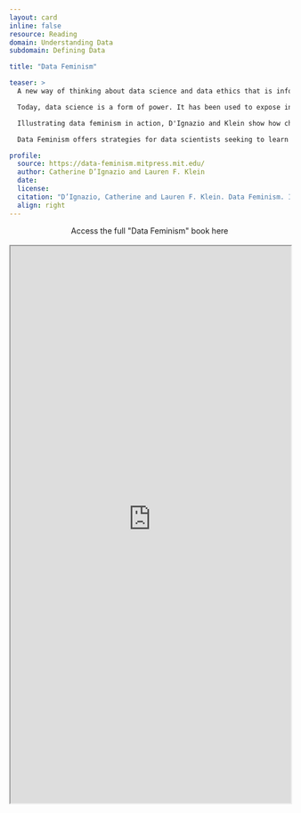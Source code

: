 ```yaml
---
layout: card
inline: false
resource: Reading
domain: Understanding Data
subdomain: Defining Data

title: "Data Feminism"

teaser: >
  A new way of thinking about data science and data ethics that is informed by the ideas of intersectional feminism.

  Today, data science is a form of power. It has been used to expose injustice, improve health outcomes, and topple governments. But it has also been used to discriminate, police, and surveil. This potential for good, on the one hand, and harm, on the other, makes it essential to ask: Data science by whom? Data science for whom? Data science with whose interests in mind? The narratives around big data and data science are overwhelmingly white, male, and techno-heroic. In Data Feminism, Catherine D'Ignazio and Lauren Klein present a new way of thinking about data science and data ethics—one that is informed by intersectional feminist thought.

  Illustrating data feminism in action, D'Ignazio and Klein show how challenges to the male/female binary can help challenge other hierarchical (and empirically wrong) classification systems. They explain how, for example, an understanding of emotion can expand our ideas about effective data visualization, and how the concept of invisible labor can expose the significant human efforts required by our automated systems. And they show why the data never, ever “speak for themselves.”

  Data Feminism offers strategies for data scientists seeking to learn how feminism can help them work toward justice, and for feminists who want to focus their efforts on the growing field of data science. But Data Feminism is about much more than gender. It is about power, about who has it and who doesn't, and about how those differentials of power can be challenged and changed.

profile:
  source: https://data-feminism.mitpress.mit.edu/
  author: Catherine D’Ignazio and Lauren F. Klein
  date:
  license:
  citation: "D’Ignazio, Catherine and Lauren F. Klein. Data Feminism. Introduction and Chapter 1. MIT Press, 2020.  (Free, open access version at: https://data-feminism.mitpress.mit.edu/.)"
  align: right
---
```


<link rel="stylesheet" href="https://cdn.jsdelivr.net/npm/@shoelace-style/shoelace@2.5.2/cdn/themes/light.css" />
<script type="module" src="https://cdn.jsdelivr.net/npm/@shoelace-style/shoelace@2.5.2/cdn/shoelace.js" ></script>

<div>
  <center>
  <sl-button-group label="Alignment">
  <sl-button href="https://data-feminism.mitpress.mit.edu/">Access the full "Data Feminism" book here</sl-button>
  </sl-button-group>
</center>
</div>

<br>

<iframe width="100%" height="1000" src="https://data-feminism.mitpress.mit.edu/" allowfullscreen>iFrame HERE</iframe>
